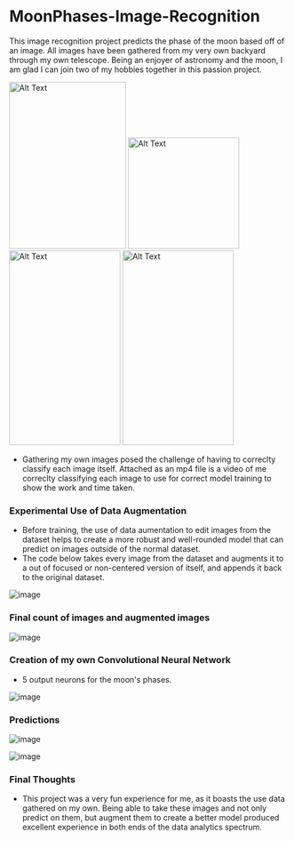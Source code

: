  
# MoonPhases-Image-Recognition
This image recognition project predicts the phase of the moon based off of an image. All images have been gathered from my very own backyard through my own telescope. Being an enjoyer of astronomy and the moon, I am glad I can join two of my hobbies together in this passion project. 

<img src="https://cdn.discordapp.com/attachments/764894037093253121/1334240058730876981/IMG_4632.jpg?ex=67aaf8a2&is=67a9a722&hm=7522ee29b26cad003a610b6c4a6557bedee1bdc86d01f3e6ee13b4a1bb0d42dd&" alt="Alt Text" width="210" height="300">  <img src="https://cdn.discordapp.com/attachments/764894037093253121/1334239194452856852/IMG_7978.jpg?ex=67aaf7d4&is=67a9a654&hm=b2bf1474e12543f94f5b9c4a79a40f697fca63815ad3a1bde46cb8b6dd59c638&" alt="Alt Text" width="200" height="200"> <img src="https://cdn.discordapp.com/attachments/764894037093253121/1338565589404356781/IMG_6474.jpg?ex=67ab8bd9&is=67aa3a59&hm=537ddad375ddc0693cd615815d8b18db3cbc4f6813b909ccaab99b80b4c122c7&" alt="Alt Text" width="200" height="350"> <img src="https://cdn.discordapp.com/attachments/764894037093253121/1334239195463684158/IMG_7548.jpg?ex=67aaf7d5&is=67a9a655&hm=5590c94984d017400f4e3e9ee370cea3395bd1d6b40c9874db7f0a52fe4bbec4&" alt="Alt Text" width="200" height="350"> 


- Gathering my own images posed the challenge of having to correclty classify each image itself. Attached as an mp4 file is a video of me correclty classifying each image to use for correct model training to show the work and time taken.




### Experimental Use of Data Augmentation
- Before training, the use of data aumentation to edit images from the dataset helps to create a more robust and well-rounded model that can predict on images outside of the normal dataset.
- The code below takes every image from the dataset and augments it to a out of focused or non-centered version of itself, and appends it back to the original dataset. 

![image](https://github.com/user-attachments/assets/4c0513bb-2dfd-49f9-ba16-53a52a28618c)

### Final count of images and augmented images

![image](https://github.com/user-attachments/assets/f75c9578-2933-4dc8-ade4-1a7b84d7459f)

### Creation of my own Convolutional Neural Network
- 5 output neurons for the moon's phases.
  
![image](https://github.com/user-attachments/assets/5a4f55cc-5ca6-46b9-aadb-a01b8533016a)

### Predictions
![image](https://github.com/user-attachments/assets/d736ff8c-bc24-4e4e-91bb-6355226fbca8)

![image](https://github.com/user-attachments/assets/157c225b-5bd0-4614-9295-7b99f19ecbc3)

### Final Thoughts

- This project was a very fun experience for me, as it boasts the use data gathered on my own. Being able to take these images and not only predict on them, but augment them to create a better model produced excellent experience in both ends of the data analytics spectrum.










